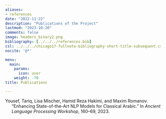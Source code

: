 ```yaml
---
aliases:
- references
date: "2022-11-22"
description: "Publications of the Project"
lastmod: "2023-10-20"
comments: false
image: headers_binary2.png
bibliography: [../../../references.bib]
csl: ../../../chicago17-fullnote-bibliography-short-title-subsequent.csl
nocite: '@*'

menu:
  main:
    params:
      icon: user
    weight: -70
title: Publications

---
```


<div id="refs" class="references csl-bib-body hanging-indent">

<div id="ref-eis1600_enchancingNLPmodels_2023" class="csl-entry">

Yousef, Tariq, Lisa Mischer, Hamid Reza Hakimi, and Maxim Romanov. “Enhancing State-of-the-Art NLP Models for Classical Arabic.” In *Ancient Language Processing Workshop*, 160–69, 2023.

</div>

</div>
